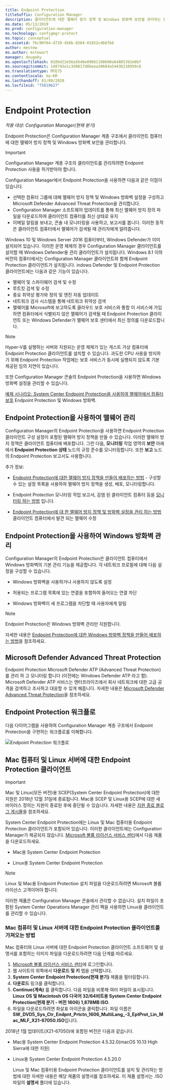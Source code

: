 ```yaml
---
title: Endpoint Protection
titleSuffix: Configuration Manager
description: 클라이언트에 대한 맬웨어 방지 정책 및 Windows 방화벽 보안을 관리하는 방법을 알아봅니다.
ms.date: 05/13/2019
ms.prod: configuration-manager
ms.technology: configmgr-protect
ms.topic: conceptual
ms.assetid: 76c90f64-d729-456b-8304-01852cd66fb6
author: mestew
ms.author: mstewart
manager: dougeby
ms.openlocfilehash: 018bd22e56a5646e09861108600a64885392e8bf
ms.sourcegitcommit: 148745e1c3d9817d8beea20684a54436210959c6
ms.translationtype: MTE75
ms.contentlocale: ko-KR
ms.lasthandoff: 01/09/2020
ms.locfileid: "75819627"
---
```

# <a name="endpoint-protection"></a>Endpoint Protection

*적용 대상: Configuration Manager(현재 분기)*

Endpoint Protection은 Configuration Manager 계층 구조에서 클라이언트 컴퓨터에 대한 맬웨어 방지 정책 및 Windows 방화벽 보안을 관리합니다.  

> [!IMPORTANT]  
>  Configuration Manager 계층 구조의 클라이언트를 관리하려면 Endpoint Protection 사용을 허가받아야 합니다.  

 Configuration Manager에서 Endpoint Protection을 사용하면 다음과 같은 이점이 있습니다.  

-   선택한 컴퓨터 그룹에 대해 맬웨어 방지 정책 및 Windows 방화벽 설정을 구성하고 Microsoft Defender Advanced Threat Protection을 관리합니다.  
-   Configuration Manager 소프트웨어 업데이트를 통해 최신 맬웨어 방지 정의 파일을 다운로드하여 클라이언트 컴퓨터를 최신 상태로 유지  
-   이메일 알림을 보내고, 콘솔 내 모니터링을 사용하고, 보고서를 봅니다. 이러한 동작은 클라이언트 컴퓨터에서 맬웨어가 검색될 때 관리자에게 알려줍니다.  

Windows 10 및 Windows Server 2016 컴퓨터부터, Windows Defender가 이미 설치되어 있습니다. 이러한 운영 체제의 경우 Configuration Manager 클라이언트를 설치할 때 Windows Defender용 관리 클라이언트가 설치됩니다. Windows 8.1 이하 버전의 컴퓨터에서는 Configuration Manager 클라이언트와 함께 Endpoint Protection 클라이언트가 설치됩니다. indows Defender 및 Endpoint Protection 클라이언트에는 다음과 같은 기능이 있습니다.  

-   맬웨어 및 스파이웨어 검색 및 수정  
-   루트킷 검색 및 수정  
-   중요 취약성 평가와 정의 및 엔진 자동 업데이트  
-   네트워크 검사 시스템을 통해 네트워크 취약성 검색  
-   맬웨어를 Microsoft에 보고하도록 클라우드 보호 서비스와 통합 이 서비스에 가입하면 컴퓨터에서 식별되지 않은 맬웨어가 검색될 때 Endpoint Protection 클라이언트 또는 Windows Defender가 맬웨어 보호 센터에서 최신 정의를 다운로드합니다.  

> [!NOTE]  
>  Hyper-V를 실행하는 서버와 지원되는 운영 체제가 있는 게스트 가상 컴퓨터에 Endpoint Protection 클라이언트를 설치할 수 있습니다. 과도한 CPU 사용을 방지하기 위해 Endpoint Protection 작업에는 보호 서비스가 동시에 실행되지 않도록 기본 제공된 임의 지연이 있습니다.  

 또한 Configuration Manager 콘솔의 Endpoint Protection을 사용하면 Windows 방화벽 설정을 관리할 수 있습니다.  

 [예제 시나리오: System Center Endpoint Protection을 사용하여 맬웨어에서 컴퓨터 보호](scenarios-endpoint-protection.md) Endpoint Protection 및 Windows 방화벽.  


## <a name="managing-malware-with-endpoint-protection"></a>Endpoint Protection을 사용하여 맬웨어 관리  
 Configuration Manager의 Endpoint Protection을 사용하면 Endpoint Protection 클라이언트 구성 설정이 포함된 맬웨어 방지 정책을 만들 수 있습니다. 이러한 맬웨어 방지 정책은 클라이언트 컴퓨터에 배포합니다. 그런 다음, **모니터링** 작업 영역의 **보안** 아래에서 **Endpoint Protection 상태** 노드의 규정 준수를 모니터링합니다. 또한 **보고** 노드의 Endpoint Protection 보고서도 사용합니다.  

 추가 정보:  

-   [Endpoint Protection에 대한 맬웨어 방지 정책을 만들어 배포하는 방법](endpoint-antimalware-policies.md) - 구성할 수 있는 설정 목록을 사용하여 맬웨어 방지 정책을 생성, 배포, 모니터링합니다.  

-   Endpoint Protection 모니터링 작업 보고서, 감염 된 클라이언트 컴퓨터 등을 [모니터링 하는 방법](monitor-endpoint-protection.md) 입니다.  

-   [Endpoint Protection에 대 한 맬웨어 방지 정책 및 방화벽 설정을 관리 하는 방법](endpoint-antimalware-firewall.md) 클라이언트 컴퓨터에서 발견 되는 맬웨어 수정  


## <a name="managing-windows-firewall-with-endpoint-protection"></a>Endpoint Protection을 사용하여 Windows 방화벽 관리  
 Configuration Manager의 Endpoint Protection은 클라이언트 컴퓨터에서 Windows 방화벽의 기본 관리 기능을 제공합니다. 각 네트워크 프로필에 대해 다음 설정을 구성할 수 있습니다.  

-   Windows 방화벽을 사용하거나 사용하지 않도록 설정  

-   허용되는 프로그램 목록에 있는 연결을 포함하여 들어오는 연결 차단  

-   Windows 방화벽이 새 프로그램을 차단할 때 사용자에게 알림  

> [!NOTE]  
>  Endpoint Protection은 Windows 방화벽 관리만 지원합니다.  


 자세한 내용은 [Endpoint Protection에 대한 Windows 방화벽 정책을 만들어 배포하는 방법](create-windows-firewall-policies.md)을 참조하세요.  


## <a name="microsoft-defender-advanced-threat-protection"></a>Microsoft Defender Advanced Threat Protection

Endpoint Protection Microsoft Defender ATP (Advanced Threat Protection)를 관리 하 고 모니터링 합니다 (이전에는 Windows Defender ATP 라고 함). Microsoft Defender ATP 서비스는 엔터프라이즈에서 회사 네트워크에 대한 고급 공격을 검색하고 조사하고 대응할 수 있게 해줍니다. 자세한 내용은 [Microsoft Defender Advanced Threat Protection](windows-defender-advanced-threat-protection.md)을 참조하세요.

## <a name="endpoint-protection-workflow"></a>Endpoint Protection 워크플로  
 다음 다이어그램을 사용하여 Configuration Manager 계층 구조에서 Endpoint Protection을 구현하는 워크플로를 이해합니다.  

 ![Endpoint Protection 워크플로](../media/Endpoint-Protection-Workflow.gif)  



## <a name="endpoint-protection-client-for-mac-computers-and-linux-servers"></a>Mac 컴퓨터 및 Linux 서버에 대한 Endpoint Protection 클라이언트  

> [!Important]  
> Mac 및 Linux(모든 버전)용 SCEP(System Center Endpoint Protection)에 대한 지원은 2018년 12월 31일에 종료됩니다. Mac용 SCEP 및 Linux용 SCEP에 대한 새 바이러스 정의는 지원이 종료된 후에 중단될 수 있습니다. 자세한 내용은 [지원 종료 블로그 게시물](https://go.microsoft.com/fwlink/?linkid=870182)을 참조하세요.  

 System Center Endpoint Protection에는 Linux 및 Mac 컴퓨터용 Endpoint Protection 클라이언트가 포함되어 있습니다. 이러한 클라이언트에는 Configuration Manager가 제공되지 않습니다. [Microsoft 볼륨 라이선스 서비스 센터](https://www.microsoft.com/licensing/servicecenter/default.aspx)에서 다음 제품을 다운로드하세요.  

-   Mac용 System Center Endpoint Protection  

-   Linux용 System Center Endpoint Protection  


> [!Note]  
>  Linux 및 Mac용 Endpoint Protection 설치 파일을 다운로드하려면 Microsoft 볼륨 라이선스 고객이어야 합니다.  

 이러한 제품은 Configuration Manager 콘솔에서 관리할 수 없습니다. 설치 파일이 포함된 System Center Operations Manager 관리 팩을 사용하면 Linux용 클라이언트를 관리할 수 있습니다.  

### <a name="how-to-get-the-endpoint-protection-client-for-mac-computers-and-linux-servers"></a>Mac 컴퓨터 및 Linux 서버에 대한 Endpoint Protection 클라이언트를 가져오는 방법

Mac 컴퓨터와 Linux 서버에 대한 Endpoint Protection 클라이언트 소프트웨어 및 설명서를 포함하는 이미지 파일을 다운로드하려면 다음 단계를 따르세요.
1. [Microsoft 볼륨 라이선스 서비스 센터](https://www.microsoft.com/licensing/servicecenter/default.aspx)에 로그인합니다.
2. 웹 사이트의 위쪽에서 **다운로드 및 키** 탭을 선택합니다.
3. **System Center Endpoint Protection(현재 분기)** 제품을 필터링합니다.
4. **다운로드** 링크를 클릭합니다.
5. **Continue(계속)** 를 클릭합니다. 다음 파일을 비롯해 여러 파일이 표시됩니다. **Linux OS 및 Macintosh OS 다국어 32/64비트용 System Center Endpoint Protection(현재 분기 - 버전 1606) 1,878MB ISO**.
6. 파일을 다운로드하려면 화살표 아이콘을 클릭합니다. 파일 이름은 **SW_DVD5_Sys_Ctr_Endpnt_Prtctn_1606_MultiLang_-3_EptProt_Lin_Mac_MLF_X21-67050.ISO**입니다.

2018년 1월 업데이트(X21-67050)에 포함된 버전은 다음과 같습니다.

- Mac용 System Center Endpoint Protection 4.5.32.0(macOS 10.13 High Sierra에 대한 지원)
- Linux용 System Center Endpoint Protection 4.5.20.0 

  Linux 및 Mac 컴퓨터용 Endpoint Protection 클라이언트를 설치 및 관리하는 방법에 대한 자세한 내용은 해당 제품의 설명서를 참조하세요. 이 제품 설명서는 .ISO 파일의 **설명서** 폴더에 있습니다.
